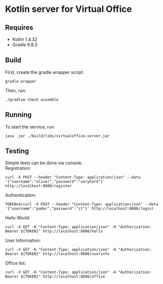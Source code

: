 # Kotlin server for Virtual Office

## Requires

- Kotlin 1.4.32
- Gradle 6.8.3

## Build

First, create the gradle wrapper script:

```
gradle wrapper
```

Then, run:

```
./gradlew check assemble
```

## Running

To start the service, run
```
java -jar ./build/libs/virtualoffice-server.jar
```

## Testing
Simple tests can be done via console.  
Registration:  
```
curl -X POST --header "Content-Type: application/json" --data '{"username":"oliver","password":"veryhard"}' http://localhost:8080/register
```  
Authentication:  
```
TOKEN=$(curl -X POST --header "Content-Type: application/json" --data '{"username":"pader","password":"it"}' http://localhost:8080/login)
```  
Hello World:  
```
curl -X GET -H "Content-Type: application/json" -H "Authorization: Bearer ${TOKEN}" http://localhost:8080/hello
```  
User Information:  
```
curl -X GET -H "Content-Type: application/json" -H "Authorization: Bearer ${TOKEN}" http://localhost:8080/userinfo
```
Office list:  
```
curl -X GET -H "Content-Type: application/json" -H "Authorization: Bearer ${TOKEN}" http://localhost:8080/office
```

